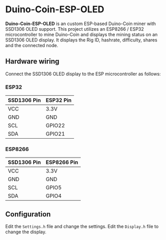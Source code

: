 # Duino-Coin-ESP-OLED

**Duino-Coin-ESP-OLED** is an custom ESP-based Duino-Coin miner with SSD1306 OLED support. This project utilizes an ESP8266 / ESP32 microcontroller to mine Duino-Coin and displays the mining status on an SSD1306 OLED display.
It displays the Rig ID, hashrate, difficulty, shares and the connected node.

## Hardware wiring

Connect the SSD1306 OLED display to the ESP microcontroller as follows:

### ESP32

|SSD1306 Pin|ESP32 Pin|
|-----------|---------|
|VCC        |3.3V     |
|GND        |GND      |
|SCL        |GPIO22   |
|SDA        |GPIO21   |

### ESP8266

|SSD1306 Pin|ESP8266 Pin|
|-----------|-----------|
|VCC        |3.3V       |
|GND        |GND        |
|SCL        |GPIO5      |
|SDA        |GPIO4      |

## Configuration

Edit the `Settings.h` file and change the settings.
Edit the `Display.h` file to change the display.
